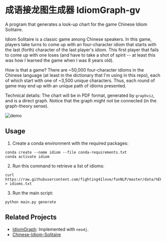 # 成语接龙图生成器 IdiomGraph-gv

A program that generates a look-up chart for the game Chinese Idiom Solitaire.

Idiom Solitaire is a classic game among Chinese speakers. In this game, players take turns to come up with an four-character idiom that starts with the last (forth) character of the last player's idiom. This first player that fails to come up with one loses (and have to take a shot of spirit -- at least this was how I learned the game when I was 8 years old).

How is that a game? There are ~50,000 four-character idioms in the Chinese language (at least in the dictionary that I'm using in this repo), each of which start with one of ~3,500 unique characters. Thus, each round of game may end up with an unique path of idioms presented.

Technical details: The chart will be in PDF format, generated by `graphviz`, and is a direct graph. Notice that the graph might not be connected (in the graph-theory sense).

![demo](https://i.imgur.com/OD3RQ9P.png)

## Usage

1. Create a conda environment with the required packages:

```shell
conda create --name idiom --file conda-requirements.txt
conda activate idiom
```

2. Run this command to retrieve a list of idioms:

```shell
curl https://raw.githubusercontent.com/fighting41love/funNLP/master/data/%E6%88%90%E8%AF%AD%E8%AF%8D%E5%BA%93/ChengYu_Corpus%EF%BC%885W%EF%BC%89.txt > idioms.txt
```

3. Run the main script:

```shell
python main.py generate
```

## Related Projects

- [IdiomGraph](https://github.com/shawlu95/IdiomGraph): Implemented with `neo4j`.
- [Chinese-Idiom-Solitaire](https://github.com/cslayers/Chinese-Idiom-Solitaire)

